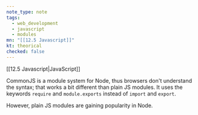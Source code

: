 ```yaml
---
note_type: note
tags:
  - web_development
  - javascript
  - modules
mn: "[[12.5 Javascript]]"
kt: theorical
checked: false
---
```

[[12.5 Javascript|JavaScript]]

CommonJS is a module system for Node, thus browsers don't understand the syntax; that works a bit different than plain JS modules. It uses the keywords `require` and `module.exports` instead of `import` and `export`. 

However, plain JS modules are gaining popularity in Node.

